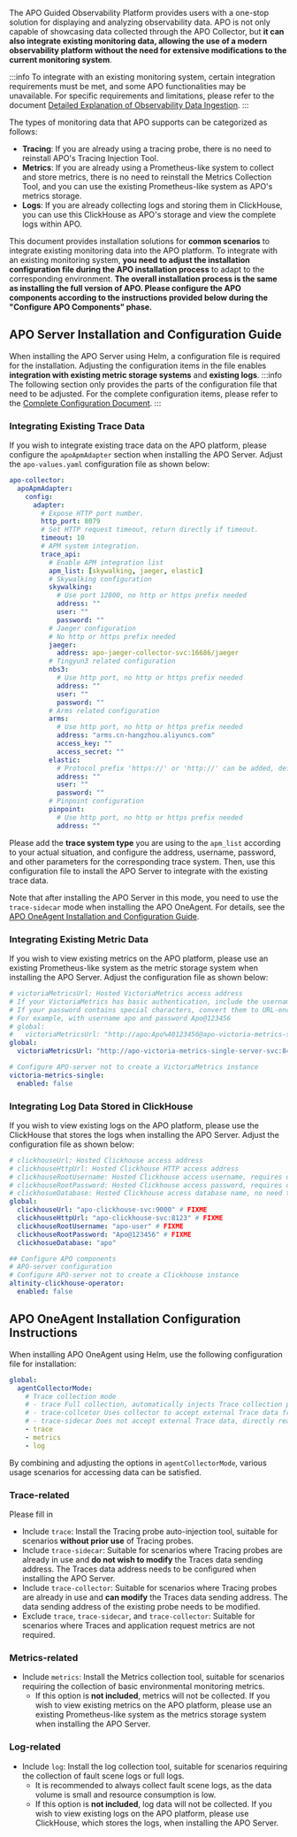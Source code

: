 The APO Guided Observability Platform provides users with a one-stop solution for displaying and analyzing observability data. APO is not only capable of showcasing data collected through the APO Collector, but **it can also integrate existing monitoring data, allowing the use of a modern observability platform without the need for extensive modifications to the current monitoring system**.

:::info
To integrate with an existing monitoring system, certain integration requirements must be met, and some APO functionalities may be unavailable. For specific requirements and limitations, please refer to the document [Detailed Explanation of Observability Data Ingestion](/docs/Installation/Advanced/Detailed%20Explanation%20of%20Observability%20Data%20Ingestion.md).
:::

The types of monitoring data that APO supports can be categorized as follows:

+ **Tracing**: If you are already using a tracing probe, there is no need to reinstall APO's Tracing Injection Tool.
+ **Metrics**: If you are already using a Prometheus-like system to collect and store metrics, there is no need to reinstall the Metrics Collection Tool, and you can use the existing Prometheus-like system as APO's metrics storage.
+ **Logs**: If you are already collecting logs and storing them in ClickHouse, you can use this ClickHouse as APO's storage and view the complete logs within APO.

This document provides installation solutions for **common scenarios** to integrate existing monitoring data into the APO platform. To integrate with an existing monitoring system, **you need to adjust the installation configuration file during the APO installation process** to adapt to the corresponding environment. **The overall installation process is the same as installing the full version of APO. Please configure the APO components according to the instructions provided below during the "Configure APO Components" phase.**

## APO Server Installation and Configuration Guide
When installing the APO Server using Helm, a configuration file is required for the installation. Adjusting the configuration items in the file enables **integration with existing metric storage systems** and **existing logs**.
:::info
The following section only provides the parts of the configuration file that need to be adjusted. For the complete configuration items, please refer to the [Complete Configuration Document](/docs/Installation/APO%20Server.md).
:::
### Integrating Existing Trace Data
If you wish to integrate existing trace data on the APO platform, please configure the `apoApmAdapter` section when installing the APO Server. Adjust the `apo-values.yaml` configuration file as shown below:
```yaml
apo-collector:
  apoApmAdapter:
    config:
      adapter:
        # Expose HTTP port number.
        http_port: 8079
        # Set HTTP request timeout, return directly if timeout.
        timeout: 10
        # APM system integration.
        trace_api:
          # Enable APM integration list
          apm_list: [skywalking, jaeger, elastic]
          # Skywalking configuration
          skywalking:
            # Use port 12800, no http or https prefix needed
            address: ""
            user: ""
            password: ""
          # Jaeger configuration
          # No http or https prefix needed
          jaeger:
            address: apo-jaeger-collector-svc:16686/jaeger
          # Tingyun3 related configuration
          nbs3:
            # Use http port, no http or https prefix needed
            address: ""
            user: ""
            password: ""
          # Arms related configuration
          arms:
            # Use http port, no http or https prefix needed
            address: "arms.cn-hangzhou.aliyuncs.com"
            access_key: ""
            access_secret: ""
          elastic:
            # Protocol prefix 'https://' or 'http://' can be added, default is http
            address: ""
            user: ""
            password: ""
          # Pinpoint configuration
          pinpoint:
            # Use http port, no http or https prefix needed
            address: ""
```

Please add the **trace system type** you are using to the `apm_list` according to your actual situation, and configure the address, username, password, and other parameters for the corresponding trace system. Then, use this configuration file to install the APO Server to integrate with the existing trace data.

Note that after installing the APO Server in this mode, you need to use the `trace-sidecar` mode when installing the APO OneAgent. For details, see the [APO OneAgent Installation and Configuration Guide](#apo-oneagent-installation-and-configuration-guide).

### Integrating Existing Metric Data
If you wish to view existing metrics on the APO platform, please use an existing Prometheus-like system as the metric storage system when installing the APO Server. Adjust the configuration file as shown below:

```yaml
# victoriaMetricsUrl: Hosted VictoriaMetrics access address
# If your VictoriaMetrics has basic authentication, include the username and password in the URL
# If your password contains special characters, convert them to URL-encoded characters
# For example, with username apo and password Apo@123456
# global:
#   victoriaMetricsUrl: "http://apo:Apo%40123456@apo-victoria-metrics-single-server-svc:8428"
global:
  victoriaMetricsUrl: "http://apo-victoria-metrics-single-server-svc:8428" # FIXME

# Configure APO-server not to create a VictoriaMetrics instance
victoria-metrics-single:
  enabled: false
```

### Integrating Log Data Stored in ClickHouse
If you wish to view existing logs on the APO platform, please use the ClickHouse that stores the logs when installing the APO Server. Adjust the configuration file as shown below:

```yaml
# clickhouseUrl: Hosted Clickhouse access address
# clickhouseHttpUrl: Hosted Clickhouse HTTP access address
# clickhouseRootUsername: Hosted Clickhouse access username, requires double quotes
# clickhouseRootPassword: Hosted Clickhouse access password, requires double quotes
# clickhosueDatabase: Hosted Clickhouse access database name, no need to modify unless necessary, requires double quotes
global:
  clickhouseUrl: "apo-clickhouse-svc:9000" # FIXME
  clickhouseHttpUrl: "apo-clickhouse-svc:8123" # FIXME
  clickhouseRootUsername: "apo-user" # FIXME
  clickhouseRootPassword: "Apo@123456" # FIXME
  clickhosueDatabase: "apo"

## Configure APO components
# APO-server configuration
# Configure APO-server not to create a Clickhouse instance
altinity-clickhouse-operator:
  enabled: false
```

## APO OneAgent Installation Configuration Instructions
When installing APO OneAgent using Helm, use the following configuration file for installation:

```yaml
global:
  agentCollectorMode:
    # Trace collection mode
    # - trace Full collection, automatically injects Trace collection probes
    # - trace-collcetor Uses collector to accept external Trace data from probes
    # - trace-sidecar Does not accept external Trace data, directly reads data from external APIs. This mode requires configuring external API data sources
    - trace
    - metrics
    - log
```

By combining and adjusting the options in `agentCollectorMode`, various usage scenarios for accessing data can be satisfied.
### Trace-related
Please fill in
+ Include `trace`: Install the Tracing probe auto-injection tool, suitable for scenarios **without prior use** of Tracing probes.
+ Include `trace-sidecar`: Suitable for scenarios where Tracing probes are already in use and **do not wish to modify** the Traces data sending address. The Traces data address needs to be configured when installing the APO Server.
+ Include `trace-collector`: Suitable for scenarios where Tracing probes are already in use and **can modify** the Traces data sending address. The data sending address of the existing probe needs to be modified. 
+ Exclude `trace`, `trace-sidecar`, and `trace-collector`: Suitable for scenarios where Traces and application request metrics are not required.

### Metrics-related
+ Include `metrics`: Install the Metrics collection tool, suitable for scenarios requiring the collection of basic environmental monitoring metrics.
    - If this option is **not included**, metrics will not be collected. If you wish to view existing metrics on the APO platform, please use an existing Prometheus-like system as the metrics storage system when installing the APO Server.

### Log-related
+ Include `log`: Install the log collection tool, suitable for scenarios requiring the collection of fault scene logs or full logs.
    - It is recommended to always collect fault scene logs, as the data volume is small and resource consumption is low.
    - If this option is **not included**, log data will not be collected. If you wish to view existing logs on the APO platform, please use ClickHouse, which stores the logs, when installing the APO Server.
